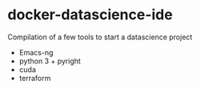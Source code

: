 # docker-datascience-ide
Compilation of a few tools to start a datascience project

- Emacs-ng
- python 3 + pyright
- cuda
- terraform

